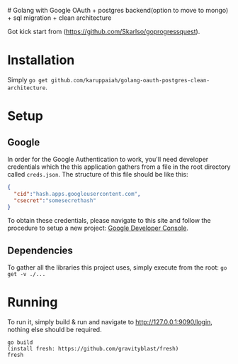 # Golang with Google OAuth + postgres backend(option to move to mongo) + sql migration + clean architecture

Got kick start from (https://github.com/Skarlso/goprogressquest).

# Installation

Simply `go get github.com/karuppaiah/golang-oauth-postgres-clean-architecture`.

# Setup

## Google

In order for the Google Authentication to work, you'll need developer credentials which the this application gathers from a file in the root directory called `creds.json`. The structure of this file should be like this:

```json
{
  "cid":"hash.apps.googleusercontent.com",
  "csecret":"somesecrethash"
}
```

To obtain these credentials, please navigate to this site and follow the procedure to setup a new project: [Google Developer Console](https://console.developers.google.com/iam-admin/projects).

## Dependencies

To gather all the libraries this project uses, simply execute from the root: `go get -v ./...`

# Running

To run it, simply build & run and navigate to http://127.0.0.1:9090/login, nothing else should be required.

```
go build
(install fresh: https://github.com/gravityblast/fresh) 
fresh
```
